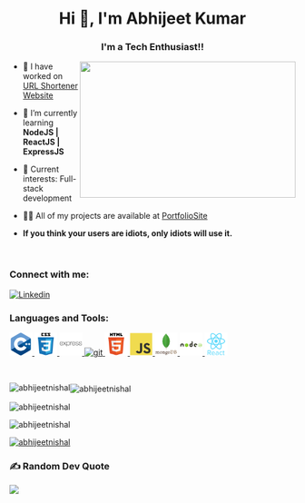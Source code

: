 <!-- ![logo]() -->

<h1 align="center">Hi 👋, I'm Abhijeet Kumar</h1>
<h3 align="center">I'm a Tech Enthusiast!!</h3>

<p align="left"> <img align="right" width="380" height="240" src="https://cdn.dribbble.com/users/2131993/screenshots/4948736/thoughtworks-gif_dribbble.gif" /> </p>


- 🔭 I have worked on [URL Shortener Website](https://urlsrtner.vercel.app/)

- 🌱 I’m currently learning **NodeJS | ReactJS | ExpressJS**

- 📖 Current interests: Full-stack development

- 👨‍💻 All of my projects are available at [PortfolioSite](https://abhijeetportfoliosite.netlify.app/)
- **If you think your users are idiots, only idiots will use it.**

<!-- - 📄 Know about my experiences [Resume](https://drive.google.com/file/d/1PyqJ4MBmN-PoBxOmX-5oLh5QSB8s4lB5/view?usp=sharing) -->

</br>

<h3 align="left">Connect with me:</h3>

[![Linkedin](https://img.shields.io/badge/LinkedIn-0077B5?style=for-the-badge&logo=linkedin&logoColor=white)](https://www.linkedin.com/in/abhijeetkumar7565/)
</br>

<h3 align="left">Languages and Tools:</h3>
<p align="left"> <a href="https://www.w3schools.com/cpp/" target="_blank" rel="noreferrer"> <img src="https://raw.githubusercontent.com/devicons/devicon/master/icons/cplusplus/cplusplus-original.svg" alt="cplusplus" width="40" height="40"/> </a> <a href="https://www.w3schools.com/css/" target="_blank" rel="noreferrer"> <img src="https://raw.githubusercontent.com/devicons/devicon/master/icons/css3/css3-original-wordmark.svg" alt="css3" width="40" height="40"/> </a> <a href="https://expressjs.com" target="_blank" rel="noreferrer"> <img src="https://raw.githubusercontent.com/devicons/devicon/master/icons/express/express-original-wordmark.svg" alt="express" width="40" height="40"/> </a> <a href="https://git-scm.com/" target="_blank" rel="noreferrer"> <img src="https://www.vectorlogo.zone/logos/git-scm/git-scm-icon.svg" alt="git" width="40" height="40"/> </a> <a href="https://www.w3.org/html/" target="_blank" rel="noreferrer"> <img src="https://raw.githubusercontent.com/devicons/devicon/master/icons/html5/html5-original-wordmark.svg" alt="html5" width="40" height="40"/> </a> <a href="https://developer.mozilla.org/en-US/docs/Web/JavaScript" target="_blank" rel="noreferrer"> <img src="https://raw.githubusercontent.com/devicons/devicon/master/icons/javascript/javascript-original.svg" alt="javascript" width="40" height="40"/> </a> <a href="https://www.mongodb.com/" target="_blank" rel="noreferrer"> <img src="https://raw.githubusercontent.com/devicons/devicon/master/icons/mongodb/mongodb-original-wordmark.svg" alt="mongodb" width="40" height="40"/> </a>  <a href="https://nodejs.org" target="_blank" rel="noreferrer"> 
<img src="https://raw.githubusercontent.com/devicons/devicon/master/icons/nodejs/nodejs-original-wordmark.svg" alt="nodejs" width="40" height="40"/> </a> <a href="https://reactjs.org/" target="_blank" rel="noreferrer"> <img src="https://raw.githubusercontent.com/devicons/devicon/master/icons/react/react-original-wordmark.svg" alt="react" width="40" height="40"/> </a> </p>
<br/>

<p><img align="left" src="https://github-readme-stats.vercel.app/api/top-langs?username=abhijeetnishal&show_icons=true&locale=en&layout=compact" alt="abhijeetnishal" /></p>

<p><img align="center" src="https://github-readme-stats.vercel.app/api?username=abhijeetnishal&show_icons=true&locale=en" alt="abhijeetnishal" /></p>

<p><img align="center" src="https://github-readme-streak-stats.herokuapp.com/?user=abhijeetnishal&" alt="abhijeetnishal" /></p>

<p align="left"> <img src="https://komarev.com/ghpvc/?username=abhijeetnishal&label=Profile%20views&color=0e75b6&style=flat" alt="abhijeetnishal" /> </p>

<p align="left"> <a href="https://github.com/ryo-ma/github-profile-trophy"><img src="https://github-profile-trophy.vercel.app/?username=abhijeetnishal" alt="abhijeetnishal" /></a> </p>

### ✍️ Random Dev Quote

![](https://quotes-github-readme.vercel.app/api?type=horizontal&theme=radical)
